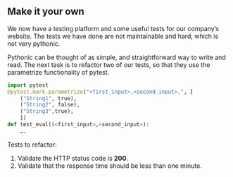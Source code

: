 ## Make it your own

We now have a testing platform and some useful tests for our company’s website. The tests we have done are not maintainable and hard, which is not very pythonic.

Pythonic can be thought of as simple, and straightforward way to write and read. The next task is to refactor two of our tests, so that they use the parametrize functionality of pytest.

```python
import pytest
@pytest.mark.parametrize("<first_input>,<second_input>,", [
    ("String1", true),
    ("String2", false),
    ("String3",true),
    ])
def test_eval((<first_input>,<second_input>):
    ….

```

Tests to refactor:

1. Validate the HTTP status code is **200**.
2. Validate that the response time should be less than one minute.
